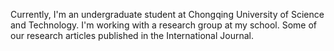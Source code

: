 Currently, I'm an undergraduate student at Chongqing University of Science and Technology. I'm working with a research group at my school. Some of our research articles published in the International Journal. 
